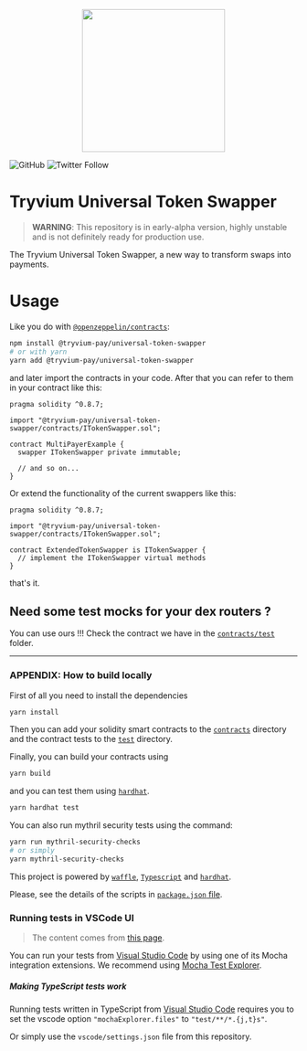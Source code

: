 <p align="center">
  <img src="https://res.cloudinary.com/tryvium/image/upload/v1551645701/company/logo-circle.png" height=250 style="margin-left:30px;margin-right:30px;"/> 
</p>

![GitHub](https://img.shields.io/github/license/tryvium-travels/uts-paper-example?style=flat-square)
![Twitter Follow](https://img.shields.io/twitter/follow/tryviumtravels?style=social)

# Tryvium Universal Token Swapper

> **WARNING**: This repository is in early-alpha version, highly unstable and is not definitely ready for production use.

The Tryvium Universal Token Swapper, a new way to transform swaps into payments.

# Usage

Like you do with [`@openzeppelin/contracts`](https://github.com/OpenZeppelin/openzeppelin-contracts):

``` bash
npm install @tryvium-pay/universal-token-swapper
# or with yarn
yarn add @tryvium-pay/universal-token-swapper
```

and later import the contracts in your code. After that you can refer to them in your contract like this:

``` solidity
pragma solidity ^0.8.7;

import "@tryvium-pay/universal-token-swapper/contracts/ITokenSwapper.sol";

contract MultiPayerExample {
  swapper ITokenSwapper private immutable;

  // and so on...
}
```

Or extend the functionality of the current swappers like this:

``` solidity
pragma solidity ^0.8.7;

import "@tryvium-pay/universal-token-swapper/contracts/ITokenSwapper.sol";

contract ExtendedTokenSwapper is ITokenSwapper {
  // implement the ITokenSwapper virtual methods
}
```

that's it.

## Need some test mocks for your dex routers ?

You can use ours !!! Check the contract we have in the [`contracts/test`](./contracts/test) folder.

_____

### APPENDIX: How to build locally

First of all you need to install the dependencies

``` bash
yarn install
```

Then you can add your solidity smart contracts to the [`contracts`](./contracts) directory and the contract tests to the [`test`](./test) directory.

Finally, you can build your contracts using

``` bash
yarn build
```

and you can test them using [`hardhat`](https://hardhat.org/guides/waffle-testing.html).

``` bash
yarn hardhat test
```

You can also run mythril security tests using the command:

``` bash
yarn run mythril-security-checks
# or simply
yarn mythril-security-checks
```

This project is powered by [`waffle`](https://getwaffle.io), [`Typescript`](https://www.typescriptlang.org) and [`hardhat`](https://hardhat.org).

Please, see the details of the scripts in [`package.json` file](package.json).

### Running tests in VSCode UI

> The content comes from [this page](https://hardhat.org/guides/vscode-tests.html).

You can run your tests from [Visual Studio Code](https://code.visualstudio.com) by using one of its Mocha integration extensions. We recommend using [Mocha Test Explorer](https://marketplace.visualstudio.com/items?itemName=hbenl.vscode-mocha-test-adapter).

##### Making TypeScript tests work

Running tests written in TypeScript from [Visual Studio Code](https://code.visualstudio.com) requires you to set the vscode option `"mochaExplorer.files"` to `"test/**/*.{j,t}s"`.

Or simply use the `vscode/settings.json` file from this repository.
